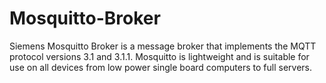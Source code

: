 # Mosquitto-Broker

Siemens Mosquitto Broker is a message broker that implements the MQTT protocol versions 3.1 and 3.1.1. Mosquitto is lightweight and is suitable for use on all devices from low power single board computers to full servers.
